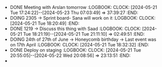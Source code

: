 - DONE Meeting with Arslan tomorrow
  :LOGBOOK:
  CLOCK: [2024-05-21 Tue 17:24:22]--[2024-05-23 Thu 07:03:49] =>  37:39:27
  :END:
- DOING 2305 -> Sprint board- Sana will work on it
  :LOGBOOK:
  CLOCK: [2024-05-21 Tue 18:20:49]
  :END:
- DONE 1219 -> Discuss this thing with Saad
  :LOGBOOK:
  CLOCK: [2024-05-21 Tue 18:21:19]--[2024-05-21 Tue 21:11:10] =>  02:49:51
  :END:
- DOING 24th of 27th of June -> Honeycomb birthday -> Last event was on 17th April
  :LOGBOOK:
  CLOCK: [2024-05-21 Tue 18:32:32]
  :END:
- DONE Deploy on staging
  :LOGBOOK:
  CLOCK: [2024-05-21 Tue 20:55:05]--[2024-05-22 Wed 20:08:56] =>  23:13:51
  :END:
-